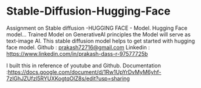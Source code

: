 # Stable-Diffusion-Hugging-Face
Assignment on Stable diffusion -HUGGING FACE - Model. 
Hugging Face model...
Trained Model on GenerativeAI principles the Model will serve as text-image AI. This stable diffusion model helps to get started with hugging face model.
Github : prakash72716@gmail.com
Linkedin : https://www.linkedin.com/in/prakash-dass-r-97577725b

I built this in reference of youtube and Github. Documentation :https://docs.google.com/document/d/1Rw1UpYrDvMyM6yhf-7zlGhJZUfzl5RYUXKogtqOlZ8s/edit?usp=sharing

